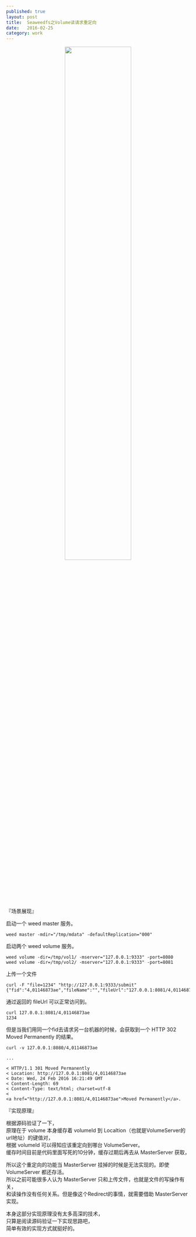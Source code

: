 ```yaml
---    
published: true
layout: post    
title:  Seaweedfs之Volume读请求重定向
date:   2016-02-25 
category: work  
---    
```


<center>    
<img src="http://images.yanyiwu.com/seaweedfs.png" class="photo" style="width:60%"></img>    
</center>    

『场景展现』

启动一个 weed master 服务。

```
weed master -mdir="/tmp/mdata" -defaultReplication="000"
```

启动两个 weed volume 服务。

```
weed volume -dir=/tmp/vol1/ -mserver="127.0.0.1:9333" -port=8080
weed volume -dir=/tmp/vol2/ -mserver="127.0.0.1:9333" -port=8081
```

上传一个文件

```
curl -F "file=1234" "http://127.0.0.1:9333/submit"
{"fid":"4,01146873ae","fileName":"","fileUrl":"127.0.0.1:8081/4,01146873ae","size":4}
```

通过返回的 fileUrl 可以正常访问到。

```
curl 127.0.0.1:8081/4,01146873ae
1234
```

但是当我们用同一个fid去请求另一台机器的时候，会获取到一个 HTTP 302 Moved Permanently 的结果。

```
curl -v 127.0.0.1:8080/4,01146873ae

...

< HTTP/1.1 301 Moved Permanently
< Location: http://127.0.0.1:8081/4,01146873ae
< Date: Wed, 24 Feb 2016 16:21:49 GMT
< Content-Length: 69
< Content-Type: text/html; charset=utf-8
<
<a href="http://127.0.0.1:8081/4,01146873ae">Moved Permanently</a>.
```

『实现原理』

根据源码验证了一下，  
原理在于 volume 本身缓存着 volumeId 到 Localtion（也就是VolumeServer的url地址）的键值对，  
根据 volumeId 可以得知应该重定向到哪台 VolumeServer。  
缓存时间目前是代码里面写死的10分钟，缓存过期后再去从 MasterServer 获取，  

所以这个重定向的功能当 MasterServer 挂掉的时候是无法实现的。即使 VolumeServer 都还存活。    
所以之前可能很多人认为 MasterServer 只和上传文件，也就是文件的写操作有关，  
和读操作没有任何关系。但是像这个Redirect的事情，就需要借助 MasterServer 实现。  

本身这部分实现原理没有太多高深的技术，    
只算是阅读源码验证一下实现思路吧，  
简单有效的实现方式就挺好的。

